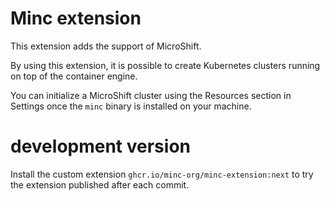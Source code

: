 # Minc extension

This extension adds the support of MicroShift.

By using this extension, it is possible to create Kubernetes clusters
running on top of the container engine.

You can initialize a MicroShift cluster using the Resources section in Settings
once the `minc` binary is installed on your machine.


# development version

Install the custom extension `ghcr.io/minc-org/minc-extension:next` to try the extension published after each commit.
